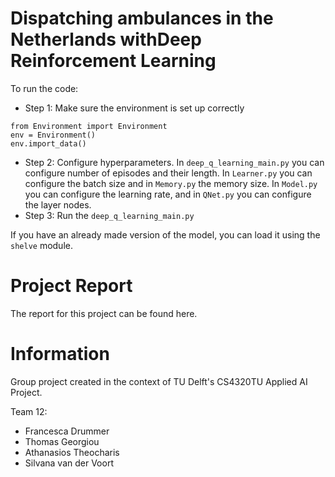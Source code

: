 # Dispatching ambulances in the Netherlands withDeep Reinforcement Learning

To run the code:

- Step 1: Make sure the environment is set up correctly
```
from Environment import Environment
env = Environment()
env.import_data()
```

- Step 2: Configure hyperparameters. In `deep_q_learning_main.py` you can configure number of episodes and their length. In `Learner.py` you can configure the batch size and in `Memory.py` the memory size. In `Model.py` you can configure the learning rate, and in `QNet.py` you can configure the layer  nodes.
- Step 3: Run the `deep_q_learning_main.py`

If you have an already made version of the model, you can load it using the `shelve` module.

# Project Report

The report for this project can be found here.

# Information

Group project created in the context of TU Delft's CS4320TU Applied AI Project.

Team 12:

- Francesca Drummer
- Thomas Georgiou
- Athanasios Theocharis
- Silvana van der Voort
